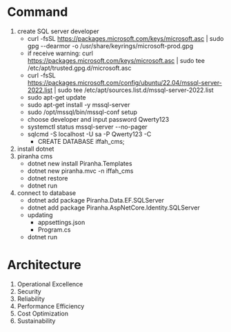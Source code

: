 # Command
1. create SQL server developer
    - curl -fsSL https://packages.microsoft.com/keys/microsoft.asc | sudo gpg --dearmor -o /usr/share/keyrings/microsoft-prod.gpg
    - if receive warning: curl https://packages.microsoft.com/keys/microsoft.asc | sudo tee /etc/apt/trusted.gpg.d/microsoft.asc
    - curl -fsSL https://packages.microsoft.com/config/ubuntu/22.04/mssql-server-2022.list | sudo tee /etc/apt/sources.list.d/mssql-server-2022.list
    - sudo apt-get update
    - sudo apt-get install -y mssql-server
    - sudo /opt/mssql/bin/mssql-conf setup
    - choose developer and input password Qwerty123
    - systemctl status mssql-server --no-pager
    - sqlcmd -S localhost -U sa -P Qwerty123 -C
        - CREATE DATABASE iffah_cms;
2. install dotnet
3. piranha cms
    - dotnet new install Piranha.Templates
    - dotnet new piranha.mvc -n iffah_cms
    - dotnet restore
    - dotnet run
4. connect to database
    - dotnet add package Piranha.Data.EF.SQLServer
    - dotnet add package Piranha.AspNetCore.Identity.SQLServer
    - updating
        - appsettings.json
        - Program.cs
    - dotnet run


# Architecture
1. Operational Excellence
2. Security
3. Reliability
4. Performance Efficiency
5. Cost Optimization
6. Sustainability